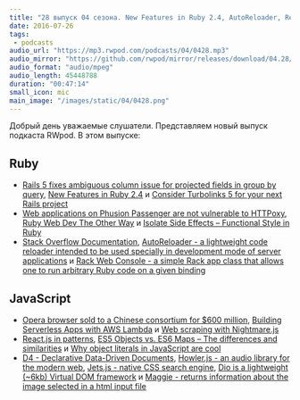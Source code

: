```yaml
---
title: "28 выпуск 04 сезона. New Features in Ruby 2.4, AutoReloader, React.js in patterns, D4, Howler.js, Jets.js, Dio и прочее"
date: 2016-07-26
tags:
 - podcasts
audio_url: "https://mp3.rwpod.com/podcasts/04/0428.mp3"
audio_mirror: "https://github.com/rwpod/mirror/releases/download/04.28/0428.mp3"
audio_format: "audio/mpeg"
audio_length: 45448788
duration: "00:47:14"
small_icon: mic
main_image: "/images/static/04/0428.png"
---
```


Добрый день уважаемые слушатели. Представляем новый выпуск подкаста RWpod. В этом выпуске:

## Ruby

 - [Rails 5 fixes ambiguous column issue for projected fields in group by query](http://blog.bigbinary.com/2016/07/21/rails-5-fixes-ambiguous-cloumn-name-for-projected-fields-in-group-by-query.html), [New Features in Ruby 2.4](https://blog.blockscore.com/new-features-in-ruby-2-4/) и [Consider Turbolinks 5 for your next Rails project](http://aspiringwebdev.com/consider-turbolinks-5-for-your-next-rails-project/)
 - [Web applications on Phusion Passenger are not vulnerable to HTTPoxy](https://blog.phusion.nl/2016/07/21/web-applications-on-phusion-passenger-are-not-vulnerable-to-httpoxy/), [Ruby Web Dev The Other Way](http://rwdtow.stdout.in/) и [Isolate Side Effects – Functional Style in Ruby](http://www.rubypigeon.com/posts/isolate-side-effects-functional-style-in-ruby/)
 - [Stack Overflow Documentation](http://stackoverflow.com/tour/documentation), [AutoReloader - a lightweight code reloader intended to be used specially in development mode of server applications](https://github.com/rosenfeld/auto_reloader) и [Rack Web Console - a simple Rack app class that allows one to run arbitrary Ruby code on a given binding](https://github.com/rosenfeld/rack_web_console)

## JavaScript

 - [Opera browser sold to a Chinese consortium for $600 million](https://www.engadget.com/2016/07/18/opera-browser-sold-to-a-chinese-consortium-for-600-million/), [Building Serverless Apps with AWS Lambda](https://auth0.com/blog/2016/07/19/building-serverless-apps-with-aws-lambda/) и [Web scraping with Nightmare.js](https://azurelogic.com/posts/web-scraping-with-nightmare-js/)
 - [React.js in patterns](http://krasimirtsonev.com/blog/article/react-js-in-design-patterns), [ES5 Objects vs. ES6 Maps – The differences and similarities](https://appendto.com/2016/07/es5-objects-vs-es6-maps-the-differences-and-similarities/) и [Why object literals in JavaScript are cool](https://rainsoft.io/why-object-literals-in-javascript-are-cool/)
 - [D4 - Declarative Data-Driven Documents](https://d4.js.org/), [Howler.js - an audio library for the modern web](https://howlerjs.com/), [Jets.js - native CSS search engine](https://jets.js.org/), [Dio is a lightweight (~6kb) Virtual DOM framework](http://thysultan.com/dio/) и [Maggie - returns information about the image selected in a html input file](https://github.com/zzarcon/maggie)


<!--more-->
